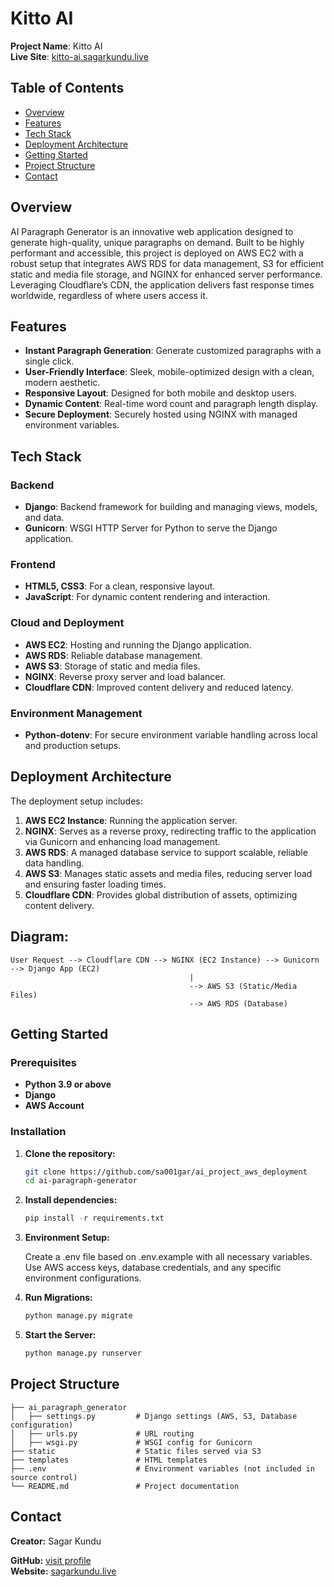 # Kitto AI

**Project Name**: Kitto AI  
**Live Site**: [kitto-ai.sagarkundu.live](https://kitto-ai.sagarkundu.live)

## Table of Contents

- [Overview](#overview)
- [Features](#features)
- [Tech Stack](#tech-stack)
- [Deployment Architecture](#deployment-architecture)
- [Getting Started](#getting-started)
- [Project Structure](#project-structure)
- [Contact](#contact)

## Overview

AI Paragraph Generator is an innovative web application designed to generate high-quality, unique paragraphs on demand. Built to be highly performant and accessible, this project is deployed on AWS EC2 with a robust setup that integrates AWS RDS for data management, S3 for efficient static and media file storage, and NGINX for enhanced server performance. Leveraging Cloudflare’s CDN, the application delivers fast response times worldwide, regardless of where users access it.

## Features

- **Instant Paragraph Generation**: Generate customized paragraphs with a single click.
- **User-Friendly Interface**: Sleek, mobile-optimized design with a clean, modern aesthetic.
- **Responsive Layout**: Designed for both mobile and desktop users.
- **Dynamic Content**: Real-time word count and paragraph length display.
- **Secure Deployment**: Securely hosted using NGINX with managed environment variables.

## Tech Stack

### Backend
- **Django**: Backend framework for building and managing views, models, and data.
- **Gunicorn**: WSGI HTTP Server for Python to serve the Django application.

### Frontend
- **HTML5, CSS3**: For a clean, responsive layout.
- **JavaScript**: For dynamic content rendering and interaction.

### Cloud and Deployment
- **AWS EC2**: Hosting and running the Django application.
- **AWS RDS**: Reliable database management.
- **AWS S3**: Storage of static and media files.
- **NGINX**: Reverse proxy server and load balancer.
- **Cloudflare CDN**: Improved content delivery and reduced latency.
  
### Environment Management
- **Python-dotenv**: For secure environment variable handling across local and production setups.

## Deployment Architecture

The deployment setup includes:

1. **AWS EC2 Instance**: Running the application server.
2. **NGINX**: Serves as a reverse proxy, redirecting traffic to the application via Gunicorn and enhancing load management.
3. **AWS RDS**: A managed database service to support scalable, reliable data handling.
4. **AWS S3**: Manages static assets and media files, reducing server load and ensuring faster loading times.
5. **Cloudflare CDN**: Provides global distribution of assets, optimizing content delivery.

## Diagram:
    User Request --> Cloudflare CDN --> NGINX (EC2 Instance) --> Gunicorn --> Django App (EC2)
                                            |
                                            --> AWS S3 (Static/Media Files)
                                            --> AWS RDS (Database)


## Getting Started

### Prerequisites

- **Python 3.9 or above**
- **Django**
- **AWS Account**

### Installation

1. **Clone the repository:**
   ```bash
   git clone https://github.com/sa001gar/ai_project_aws_deployment
   cd ai-paragraph-generator
2. **Install dependencies:**
    ```python
    pip install -r requirements.txt
3. **Environment Setup:**

     Create a .env file based on .env.example with all necessary variables.
     Use AWS access keys, database credentials, and any specific environment configurations.
4. **Run Migrations:**
    ```python
    python manage.py migrate
5. **Start the Server:**
    ```python
    python manage.py runserver
## Project Structure
    
    ├── ai_paragraph_generator
    │   ├── settings.py         # Django settings (AWS, S3, Database configuration)
    │   ├── urls.py             # URL routing
    │   ├── wsgi.py             # WSGI config for Gunicorn
    ├── static                  # Static files served via S3
    ├── templates               # HTML templates
    ├── .env                    # Environment variables (not included in source control)
    └── README.md               # Project documentation
    

## Contact
**Creator:** Sagar Kundu

**GitHub:** [visit profile](github.com/sa001gar)  
**Website:** [sagarkundu.live](https://sagarkundu.live)
